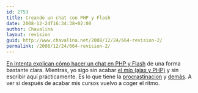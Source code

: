 ```yaml
---
id: 2753
title: Creando un chat con PHP y Flash
date: 2008-12-24T16:34:38+02:00
author: Chavalina
layout: revision
guid: http://www.chavalina.net/2008/12/24/664-revision-2/
permalink: /2008/12/24/664-revision-2/
---
```

<a href="http://www.webintenta.com/Crear-un-chat-con-Flash-y-PHP-I.html" target="_blank">En Intenta explican c&oacute;mo hacer un chat en <acronym title="Hypertext PreProcessor">PHP</acronym> y Flash</a> de una forma bastante clara. Mientras, yo sigo sin acabar <a href="http://chavalina.net/comentar.php?idpost=614&#038;q=" target="_blank">el m&iacute;o (ajax y PHP)</a> y sin escribir aqu&iacute; pr&aacute;cticamente. Es lo que tiene la <a href="http://chavalina.net/comentar.php?idpost=603&#038;q=" target="_blank">procrastinacion</a> y <a href="http://chavalina.net/comentar.php?idpost=506" target="_blank">dem&aacute;s</a>. A ver si despu&eacute;s de acabar mis cursos vuelvo a coger el ritmo.